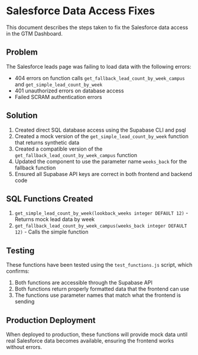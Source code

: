 # Salesforce Data Access Fixes

This document describes the steps taken to fix the Salesforce data access in the GTM Dashboard.

## Problem

The Salesforce leads page was failing to load data with the following errors:
- 404 errors on function calls `get_fallback_lead_count_by_week_campus` and `get_simple_lead_count_by_week`
- 401 unauthorized errors on database access
- Failed SCRAM authentication errors

## Solution

1. Created direct SQL database access using the Supabase CLI and psql
2. Created a mock version of the `get_simple_lead_count_by_week` function that returns synthetic data
3. Created a compatible version of the `get_fallback_lead_count_by_week_campus` function
4. Updated the component to use the parameter name `weeks_back` for the fallback function
5. Ensured all Supabase API keys are correct in both frontend and backend code

## SQL Functions Created

1. `get_simple_lead_count_by_week(lookback_weeks integer DEFAULT 12)` - Returns mock lead data by week
2. `get_fallback_lead_count_by_week_campus(weeks_back integer DEFAULT 12)` - Calls the simple function

## Testing

These functions have been tested using the `test_functions.js` script, which confirms:

1. Both functions are accessible through the Supabase API
2. Both functions return properly formatted data that the frontend can use
3. The functions use parameter names that match what the frontend is sending

## Production Deployment

When deployed to production, these functions will provide mock data until real Salesforce data becomes available, ensuring the frontend works without errors.